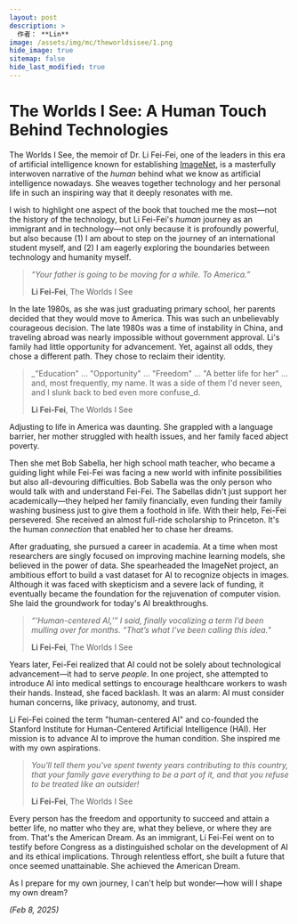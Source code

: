 ```yaml
---
layout: post
description: >
  作者： **Lin**
image: /assets/img/mc/theworldsisee/1.png
hide_image: true
sitemap: false
hide_last_modified: true
---
```


# The Worlds I See: A Human Touch Behind Technologies

The Worlds I See, the memoir of Dr. Li Fei-Fei, one of the leaders in this era of artificial intelligence known for establishing [ImageNet](https://en.wikipedia.org/wiki/ImageNet), is a masterfully interwoven narrative of the _human_ behind what we know as artificial intelligence nowadays. She weaves together technology and her personal life in such an inspiring way that it deeply resonates with me.

I wish to highlight one aspect of the book that touched me the most—not the history of the technology, but Li Fei-Fei's _human_ journey as an immigrant and in technology—not only because it is profoundly powerful, but also because (1) I am about to step on the journey of an international student myself, and (2) I am eagerly exploring the boundaries between technology and humanity myself.

> _“Your father is going to be moving for a while. To America.”_
> 
> **Li Fei-Fei**, The Worlds I See

In the late 1980s, as she was just graduating primary school, her parents decided that they would move to America. This was such an unbelievably courageous decision. The late 1980s was a time of instability in China, and traveling abroad was nearly impossible without government approval. Li's family had little opportunity for advancement. Yet, against all odds, they chose a different path. They chose to reclaim their identity.

> _"Education" ... "Opportunity" ... "Freedom" ... "A better life for her" ... and, most frequently, my name. It was a side of them I'd never seen, and I slunk back to bed even more confuse_d.
> 
> **Li Fei-Fei**, The Worlds I See

Adjusting to life in America was daunting. She grappled with a language barrier, her mother struggled with health issues, and her family faced abject poverty.

Then she met Bob Sabella, her high school math teacher, who became a guiding light while Fei-Fei was facing a new world with infinite possibilities but also all-devouring difficulties. Bob Sabella was the only person who would talk with and understand Fei-Fei. The Sabellas didn't just support her academically—they helped her family financially, even funding their family washing business just to give them a foothold in life. With their help, Fei-Fei persevered. She received an almost full-ride scholarship to Princeton. It's the human _connection_ that enabled her to chase her dreams.

After graduating, she pursued a career in academia. At a time when most researchers are singly focused on improving machine learning models, she believed in the power of data. She spearheaded the ImageNet project, an ambitious effort to build a vast dataset for AI to recognize objects in images. Although it was faced with skepticism and a severe lack of funding, it eventually became the foundation for the rejuvenation of computer vision. She laid the groundwork for today's AI breakthroughs.

> _“‘Human-centered AI,’” I said, finally vocalizing a term I’d been mulling over for months. “That’s what I’ve been calling this idea._"
> 
> **Li Fei-Fei**, The Worlds I See

Years later, Fei-Fei realized that AI could not be solely about technological advancement—it had to serve _people_. In one project, she attempted to introduce AI into medical settings to encourage healthcare workers to wash their hands. Instead, she faced backlash. It was an alarm: AI must consider human concerns, like privacy, autonomy, and trust.

Li Fei-Fei coined the term "human-centered AI" and co-founded the Stanford Institute for Human-Centered Artificial Intelligence (HAI). Her mission is to advance AI to improve the human condition. She inspired me with my own aspirations.

> _You'll tell them you've spent twenty years contributing to this country, that your family gave everything to be a part of it, and that you refuse to be treated like an outsider!_
> 
> **Li Fei-Fei**, The Worlds I See

Every person has the freedom and opportunity to succeed and attain a better life, no matter who they are, what they believe, or where they are from. That's the American Dream. As an immigrant, Li Fei-Fei went on to testify before Congress as a distinguished scholar on the development of AI and its ethical implications. Through relentless effort, she built a future that once seemed unattainable. She achieved the American Dream.

As I prepare for my own journey, I can't help but wonder—how will I shape my own dream?

_(Feb 8, 2025)_
